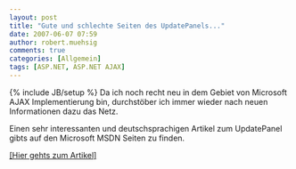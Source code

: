 ```yaml
---
layout: post
title: "Gute und schlechte Seiten des UpdatePanels..."
date: 2007-06-07 07:59
author: robert.muehsig
comments: true
categories: [Allgemein]
tags: [ASP.NET, ASP.NET AJAX]
---
```

{% include JB/setup %}
Da ich noch recht neu in dem Gebiet von Microsoft AJAX Implementierung bin, durchstöber ich immer wieder nach neuen Informationen dazu das Netz.

Einen sehr interessanten und deutschsprachigen Artikel zum UpdatePanel gibts auf den Microsoft MSDN Seiten zu finden.

<a target="_blank" href="http://msdn.microsoft.com/msdnmag/issues/07/06/WickedCode/Default.aspx?loc=de" title="MSDN Artikel zum UpdatePanel">[Hier gehts zum Artikel]</a>
